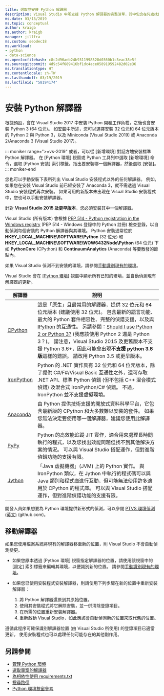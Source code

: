 ```yaml
---
title: 選取並安裝 Python 解譯器
description: Visual Studio 中所支援 Python 解譯器的完整清單，其中包含在何處找到其安裝程式的簡要說明。
ms.date: 03/13/2019
ms.topic: conceptual
author: kraigb
ms.author: kraigb
manager: jillfra
ms.custom: seodec18
ms.workload:
- python
- data-science
ms.openlocfilehash: c8c2d96aeb24b9311998528d0360b1c3eac38e5f
ms.sourcegitcommit: 4d9c54f689416bf1dc4ace058919592482d02e36
ms.translationtype: HT
ms.contentlocale: zh-TW
ms.lasthandoff: 03/19/2019
ms.locfileid: "58194174"
---
```

# <a name="install-python-interpreters"></a>安裝 Python 解譯器

根據預設，會在 Visual Studio 2017 中安裝 Python 開發工作負載，之後也會安裝 Python 3 (64 位元)。 如[安裝](installing-python-support-in-visual-studio.md)中所述，您可以選擇安裝 32 位元和 64 位元版本的 Python 2 與 Python 3，以及 Miniconda (Visual Studio 2019) 或 Anaconda 2/Anaconda 3 (Visual Studio 2017)。

::: moniker range=">=vs-2019"
或者，可以從 [新增環境] 對話方塊安裝標準 Python 解譯器。 在 [Python 環境] 視窗或 Python 工具列中選取 [新增環境] 命令，選取 [Python 安裝] 索引標籤，指出要安裝哪一個解譯器，然後選取 [安裝]。
::: moniker-end

您也可以手動安裝下表所列出 Visual Studio 安裝程式以外的任何解譯器。 例如，如果您在安裝 Visual Studio 前已經安裝了 Anaconda 3，就不需透過 Visual Studio 安裝程式再次安裝。 如果可用的新版本未出現在 Visual Studio 安裝程式中，您也可以手動安裝解譯器。

針對 **Visual Studio 2015 及更早版本**，您必須安裝其中一個解譯器。

Visual Studio (所有版本) 會根據 [PEP 514 - Python registration in the Windows registry](https://www.python.org/dev/peps/pep-0514/) (PEP 514 - Windows 登錄中的 Python 註冊) 檢查登錄，以自動偵測每個安裝的 Python 解譯器與其環境。 Python 安裝通常位於 **HKEY_LOCAL_MACHINE\SOFTWARE\Python** (32 位元) 和 **HKEY_LOCAL_MACHINE\SOFTWARE\WOW6432Node\Python** (64 位元) 下如 **PythonCore** (CPython) 和 **ContinuumAnalytics** (Anaconda) 等要散發的節點內。

如果 Visual Studio 偵測不到安裝的環境，請參閱[手動識別現有的環境](managing-python-environments-in-visual-studio.md#manually-identify-an-existing-environment)。

Visual Studio 會在 [[Python 環境]](managing-python-environments-in-visual-studio.md#the-python-environments-window) 視窗中顯示所有已知的環境，並自動偵測現有解譯器的更新。

| 解譯器 | 說明 |
| --- | --- |
| [CPython](https://www.python.org/) | 這是「原生」且最常用的解譯器，提供 32 位元和 64 位元版本 (建議使用 32 位元)。 包含最新的語言功能、最大的 Python 套件相容性、完整的偵錯支援，以及與 [IPython](https://ipython.org/) 的互通性。 另請參閱：[Should I use Python 2 or Python 3?](https://wiki,python.org/moin/Python2orPython3) (我應該使用 Python 2 還是 Python 3？)。 請注意，Visual Studio 2015 及更舊版本不支援 Python 3.6+，因此可能會出現**不支援 python 3.6 版**這樣的錯誤。 請改用 Python 3.5 或更早版本。 |
| [IronPython](https://github.com/IronLanguages/ironpython2) | Python 的 .NET 實作具有 32 位元和 64 位元版本，除了提供 C#/F#/Visual Basic 互通性之外，還可存取 .NET API、標準 Python 偵錯 (但不包括 C++ 混合模式偵錯) 及混合式 IronPython/C# 偵錯。 不過，IronPython 並不支援虛擬環境。 |
| [Anaconda](https://www.continuum.io) | 由 Python 提供技術支援的開放式資料科學平台，它包含最新版的 CPython 和大多數難以安裝的套件。 如果您無法決定要使用哪一個解譯器，建議您使用此解譯器。 |
| [PyPy](https://www.pypy.org/) | Python 的高效能追蹤 JIT 實作，適合用來處理長時間執行的程式，以及您找出效能問題但找不到其他解決方案的情況。 可以與 Visual Studio 搭配運作，但對進階偵錯功能的支援有限。 |
| [Jython](http://www.jython.org/) | 「Java 虛擬機器」(JVM) 上的 Python 實作。 與 IronPython 類似，在 Jython 中執行的程式碼可以與 Java 類別和程式庫進行互動，但可能無法使用許多適用於 CPython 的程式庫。 可以與 Visual Studio 搭配運作，但對進階偵錯功能的支援有限。 |

開發人員如果想要為 Python 環境提供新形式的偵測，可以參閱 [PTVS 環境偵測 (英文)](https://github.com/Microsoft/PTVS/wiki/Extensibility-Environments) (github.com)。

## <a name="move-an-interpreter"></a>移動解譯器

如果您使用檔案系統將現有的解譯器移至新的位置，則 Visual Studio 不會自動偵測變更。

- 如果您原本透過 [Python 環境] 視窗指定解譯器的位置，請使用該視窗中的 [設定] 索引標籤來編輯其環境，以便識別新的位置。 請參閱[手動識別現有的環境](managing-python-environments-in-visual-studio.md#manually-identify-an-existing-environment)。

- 如果您已使用安裝程式安裝解譯器，則請使用下列步驟在新的位置中重新安裝解譯器：

  1. 將 Python 解譯器還原到其原始位置。
  2. 使用其安裝程式將它解除安裝，並一併清除登錄項目。
  3. 在所需的位置重新安裝解譯器。
  4. 重新啟動 Visual Studio，如此應該會自動偵測新的位置來取代舊的位置。

遵循此程序可確保識別解譯器位置 (由 Visual Studio 所使用) 的登錄項目已適當更新。 使用安裝程式也可以處理任何可能存在的其他副作用。

## <a name="see-also"></a>另請參閱

- [管理 Python 環境](managing-python-environments-in-visual-studio.md)
- [選取專案的解譯器](selecting-a-python-environment-for-a-project.md)
- [為相依性使用 requirements.txt](managing-required-packages-with-requirements-txt.md)
- [搜尋路徑](search-paths.md)
- [Python 環境視窗參考](python-environments-window-tab-reference.md)
